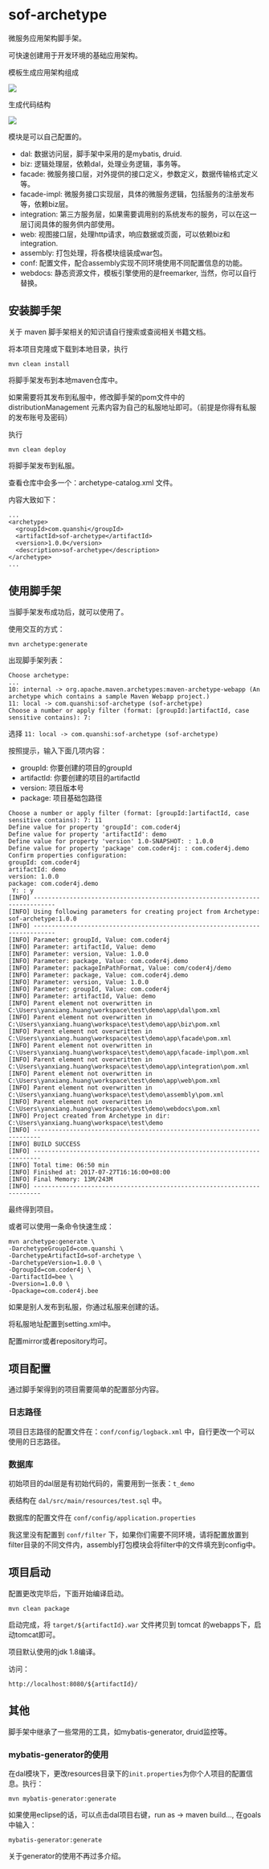 # sof-archetype

微服务应用架构脚手架。

可快速创建用于开发环境的基础应用架构。

模板生成应用架构组成

![](http://qcdn.xinlijinrong.com/blog/screenshot_20170727154338.png/blog)

生成代码结构

![](http://qcdn.xinlijinrong.com/blog/screenshot_20170727154714.png/blog)

模块是可以自己配置的。

- dal: 数据访问层，脚手架中采用的是mybatis, druid.
- biz: 逻辑处理层，依赖dal，处理业务逻辑，事务等。
- facade: 微服务接口层，对外提供的接口定义，参数定义，数据传输格式定义等。
- facade-impl: 微服务接口实现层，具体的微服务逻辑，包括服务的注册发布等，依赖biz层。
- integration: 第三方服务层，如果需要调用别的系统发布的服务，可以在这一层订阅具体的服务供内部使用。
- web: 视图接口层，处理http请求，响应数据或页面，可以依赖biz和integration.
- assembly: 打包处理，将各模块组装成war包。
- conf: 配置文件，配合assembly实现不同环境使用不同配置信息的功能。
- webdocs: 静态资源文件，模板引擎使用的是freemarker, 当然，你可以自行替换。

## 安装脚手架

关于 maven 脚手架相关的知识请自行搜索或查阅相关书籍文档。

将本项目克隆或下载到本地目录，执行

```
mvn clean install
```

将脚手架发布到本地maven仓库中。

如果需要将其发布到私服中，修改脚手架的pom文件中的 distributionManagement 元素内容为自己的私服地址即可。（前提是你得有私服的发布账号及密码）

执行

```
mvn clean deploy
```

将脚手架发布到私服。

查看仓库中会多一个：archetype-catalog.xml 文件。

内容大致如下：

```
...
<archetype>
  <groupId>com.quanshi</groupId>
  <artifactId>sof-archetype</artifactId>
  <version>1.0.0</version>
  <description>sof-archetype</description>
</archetype>
...
```

## 使用脚手架

当脚手架发布成功后，就可以使用了。

使用交互的方式：

```
mvn archetype:generate
```

出现脚手架列表：

```
Choose archetype:
...
10: internal -> org.apache.maven.archetypes:maven-archetype-webapp (An archetype which contains a sample Maven Webapp project.)
11: local -> com.quanshi:sof-archetype (sof-archetype)
Choose a number or apply filter (format: [groupId:]artifactId, case sensitive contains): 7: 
```

选择 `11: local -> com.quanshi:sof-archetype (sof-archetype)`

按照提示，输入下面几项内容：

- groupId: 你要创建的项目的groupId
- artifactId: 你要创建的项目的artifactId
- version: 项目版本号
- package: 项目基础包路径


```
Choose a number or apply filter (format: [groupId:]artifactId, case sensitive contains): 7: 11
Define value for property 'groupId': com.coder4j
Define value for property 'artifactId': demo
Define value for property 'version' 1.0-SNAPSHOT: : 1.0.0
Define value for property 'package' com.coder4j: : com.coder4j.demo
Confirm properties configuration:
groupId: com.coder4j
artifactId: demo
version: 1.0.0
package: com.coder4j.demo
 Y: : y
[INFO] ----------------------------------------------------------------------------
[INFO] Using following parameters for creating project from Archetype: sof-archetype:1.0.0
[INFO] ----------------------------------------------------------------------------
[INFO] Parameter: groupId, Value: com.coder4j
[INFO] Parameter: artifactId, Value: demo
[INFO] Parameter: version, Value: 1.0.0
[INFO] Parameter: package, Value: com.coder4j.demo
[INFO] Parameter: packageInPathFormat, Value: com/coder4j/demo
[INFO] Parameter: package, Value: com.coder4j.demo
[INFO] Parameter: version, Value: 1.0.0
[INFO] Parameter: groupId, Value: com.coder4j
[INFO] Parameter: artifactId, Value: demo
[INFO] Parent element not overwritten in C:\Users\yanxiang.huang\workspace\test\demo\app\dal\pom.xml
[INFO] Parent element not overwritten in C:\Users\yanxiang.huang\workspace\test\demo\app\biz\pom.xml
[INFO] Parent element not overwritten in C:\Users\yanxiang.huang\workspace\test\demo\app\facade\pom.xml
[INFO] Parent element not overwritten in C:\Users\yanxiang.huang\workspace\test\demo\app\facade-impl\pom.xml
[INFO] Parent element not overwritten in C:\Users\yanxiang.huang\workspace\test\demo\app\integration\pom.xml
[INFO] Parent element not overwritten in C:\Users\yanxiang.huang\workspace\test\demo\app\web\pom.xml
[INFO] Parent element not overwritten in C:\Users\yanxiang.huang\workspace\test\demo\assembly\pom.xml
[INFO] Parent element not overwritten in C:\Users\yanxiang.huang\workspace\test\demo\webdocs\pom.xml
[INFO] Project created from Archetype in dir: C:\Users\yanxiang.huang\workspace\test\demo
[INFO] ------------------------------------------------------------------------
[INFO] BUILD SUCCESS
[INFO] ------------------------------------------------------------------------
[INFO] Total time: 06:50 min
[INFO] Finished at: 2017-07-27T16:16:00+08:00
[INFO] Final Memory: 13M/243M
[INFO] ------------------------------------------------------------------------

```

最终得到项目。

或者可以使用一条命令快速生成：

```
mvn archetype:generate \
-DarchetypeGroupId=com.quanshi \
-DarchetypeArtifactId=sof-archetype \
-DarchetypeVersion=1.0.0 \
-DgroupId=com.coder4j \
-DartifactId=bee \
-Dversion=1.0.0 \
-Dpackage=com.coder4j.bee
```

如果是别人发布到私服，你通过私服来创建的话。

将私服地址配置到setting.xml中。

配置mirror或者repository均可。

## 项目配置

通过脚手架得到的项目需要简单的配置部分内容。

### 日志路径

项目日志路径的配置文件在：`conf/config/logback.xml` 中，自行更改一个可以使用的日志路径。

### 数据库

初始项目的dal层是有初始代码的，需要用到一张表：`t_demo`

表结构在 `dal/src/main/resources/test.sql` 中。

数据库的配置文件在 `conf/config/application.properties`

我这里没有配置到 `conf/filter` 下，如果你们需要不同环境，请将配置放置到filter目录的不同文件内，assembly打包模块会将filter中的文件填充到config中。

## 项目启动

配置更改完毕后，下面开始编译启动。

```
mvn clean package
```

启动完成，将  `target/${artifactId}.war` 文件拷贝到 tomcat 的webapps下，启动tomcat即可。

项目默认使用的jdk 1.8编译。

访问：

```
http://localhost:8080/${artifactId}/
```

## 其他

脚手架中继承了一些常用的工具，如mybatis-generator, druid监控等。

### mybatis-generator的使用

在dal模块下，更改resources目录下的`init.properties`为你个人项目的配置信息。执行：

```
mvn mybatis-generator:generate
```

如果使用eclipse的话，可以点击dal项目右键，run as -> maven build..., 在goals中输入：

```
mybatis-generator:generate
```

关于generator的使用不再过多介绍。
